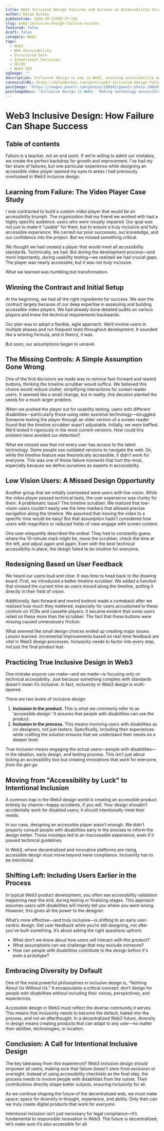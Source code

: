 ```yaml
---
title: Web3 Inclusive Design Failures and Success in Accessibility Strategies
author: Dylan Burkey
pubDatetime: 2024-10-23T05:17:19Z
slug: web3-inclusive-design-failure-success
featured: false
draft: false
category: Web3
tags:
  - Web3
  - Web Accessability
  - Structured Data
  - Intentional Inclusion
  - UI/UX
  - Web3 SEO
ogImage: ""
description: Inclusive design is key in Web3, ensuring accessibility and equity. Discover how to embed these principles from the start for all users.
canonicalURL: https://dylanburkey.com/posts/web3-inclusive-design-failure-success
postImage: "https://images.pexels.com/photos/196645/pexels-photo-196645.jpeg?auto=compress&cs=tinysrgb&w=800&h=400"
postImageDesc: "Inclusive Design in Web3 - Making technology accessible for everyone"
---
```


# Web3 Inclusive Design: How Failure Can Shape Success

## Table of contents

Failure is a teacher, not an end point. If we’re willing to admit our mistakes, we create the perfect backdrop for growth and improvement. I’ve had my fair share of failures, but one particular experience while designing an accessible video player opened my eyes to areas I had previously overlooked in Web3 inclusive design.

## Learning from Failure: The Video Player Case Study

I was contracted to build a custom video player that would be an accessibility triumph. The organization that my friend we worked with had a highly specific audience: users who were visually impaired. Our goal was not just to make it "usable" for them, but to ensure a truly inclusive and fully accessible experience. We carried our prior successes, our knowledge, and our confidence into the project. But we missed something critical.

We thought we had created a player that would meet all accessibility standards. Technically, we had. But during the development process—and more importantly, during usability testing—we realized we had crucial gaps. The player was nearly accessible, but it was not _truly_ inclusive.

What we learned was humbling but transformation.

## Winning the Contract and Initial Setup

At the beginning, we had all the right ingredients for success. We won the contract largely because of our deep expertise in assessing and building accessible video players. We had already done detailed audits on various players and knew the technical requirements backwards.

Our plan was to adopt a flexible, agile approach. We’d involve users in multiple phases and run frequent tests throughout development. It sounded like a winning formula, and in theory, it was.

But soon, our assumptions began to unravel.

## The Missing Controls: A Simple Assumption Gone Wrong

One of the first decisions we made was to remove fast-forward and rewind buttons, thinking the timeline scrubber would suffice. We believed this choice would reduce clutter, simplifying interactions for screen reader users. It seemed like a small change, but in reality, this decision planted the seeds for a much larger problem.

When we pushed the player out for usability testing, users with different disabilities—particularly those using older assistive technology—struggled. Someone testing the player through an older version of a screen reader found that the timeline scrubber wasn’t adjustable. Initially, we were baffled. We’d tested it rigorously in the most current versions. How could this problem have avoided our detection?

What we missed was that not every user has access to the latest technology. Some people use outdated versions to navigate the web. So, while the timeline feature was theoretically accessible, it didn’t work for everyone. This was one of those failure moments that hurt the most, especially because we define ourselves as experts in accessibility.

## Low Vision Users: A Missed Design Opportunity

Another group that we initially overlooked were users with low vision. While the video player passed technical tests, the user experience was clunky for them. A problematic issue? The timeline scrubber. We realized that low-vision users couldn’t easily see the time markers that allowed precise navigation along the timeline. We assumed that moving the video to a specific time would be easy! But that assumption hadn’t considered how users with magnifiers or reduced fields of view engage with screen content.

One user eloquently described the ordeal: They had to constantly guess where the 10-minute mark might be, move the scrubber, check the time at the left, and adjust again and again. Even with the best technical accessibility in place, the design failed to be intuitive for everyone.

## Redesigning Based on User Feedback

We heard our users loud and clear. It was time to head back to the drawing board. First, we introduced a better timeline scrubber. We added a function that showed the current time as users moved along the timeline, putting it directly in their field of vision.

Additionally, fast-forward and rewind buttons made a comeback after we realized how much they mattered, especially for users accustomed to these controls on VCRs and cassette players. It became evident that some users relied on these more than the scrubber. The fact that these buttons were missing caused unnecessary friction.

What seemed like small design choices ended up creating major issues. Lesson learned: incremental improvements based on real-time feedback are _vital_ in Web3 design processes. Inclusivity needs to factor into every step, not just the final product test.

## Practicing True Inclusive Design in Web3

One mistake anyone can make—and we made—is focusing only on technical accessibility. Just because something complies with standards doesn’t mean it’s inclusive. In fact, inclusivity in Web3 design is multi-layered.

There are two levels of inclusive design:

1. **Inclusion in the product.** This is what we commonly refer to as 'accessible design.' It ensures that people with disabilities can use the product.
2. **Inclusion in the process.** This means involving users with disabilities as co-designers, not just testers. Specifically, including their experiences while crafting the solution ensures that we understand their needs on a deeper level.

True inclusion means engaging the actual users—people with disabilities—in the ideation, early design, and testing process. This isn’t just about ticking an accessibility box but creating innovations that _work_ for everyone, _from the get-go_.

## Moving from "Accessibility by Luck" to Intentional Inclusion

A common trap in the Web3 design world is creating an accessible product entirely by chance—happy accidents, if you will. Your design shouldn’t accidentally work for disabled users; it should intentionally meet their needs.

In our case, designing an accessible player wasn’t enough. We didn’t properly consult people with disabilities early in the process to inform the design better. Those missteps led to an inaccessible experience, even if it passed technical guidelines.

In Web3, where decentralized and innovative platforms are rising, accessible design must move beyond mere compliance. Inclusivity has to be _intentional_.

## Shifting Left: Including Users Earlier in the Process

In typical Web3 product development, you often see accessibility validation happening near the end, during testing or finalizing stages. This approach assumes users with disabilities will merely tell you where you went wrong. However, this gives all the power to the designer.

What’s more effective—and truly inclusive—is shifting to an early user-centric design. Get user feedback while you’re still designing, not after you've built something. It’s about asking the right questions upfront:

- What don’t we know about how users will interact with this product?
- What assumptions can we challenge that may exclude someone?
- How can people with disabilities contribute to the design before it's even a prototype?

## Embracing Diversity by Default

One of the most powerful philosophies in inclusive design is, "Nothing About Us Without Us." It encapsulates a critical concept: don’t design for people with disabilities _without_ including their voices, perspectives, and experiences.

Accessible design in Web3 must reflect the diverse community it serves. This means that inclusivity needs to become the default, baked into the process, and not an afterthought. In a decentralized Web3 future, diversity in design means creating products that can adapt to any user—no matter their abilities, technologies, or location.

## Conclusion: A Call for Intentional Inclusive Design

The key takeaway from this experience? Web3 inclusive design should empower all users, making sure that failure doesn't stem from exclusion or oversight. Instead of using accessibility checklists as the final step, the process needs to involve people with disabilities from the outset. Their contributions directly shape better outputs, ensuring inclusivity for all.

As we continue shaping the future of the decentralized web, we must make space: space for diversity in thought, experience, and ability. Only then can we truly create digital products that work for _everyone_.

Intentional inclusion isn’t just necessary for legal compliance—it’s fundamental to responsible innovation in Web3. The future is decentralized; let’s make sure it’s also accessible for all.

